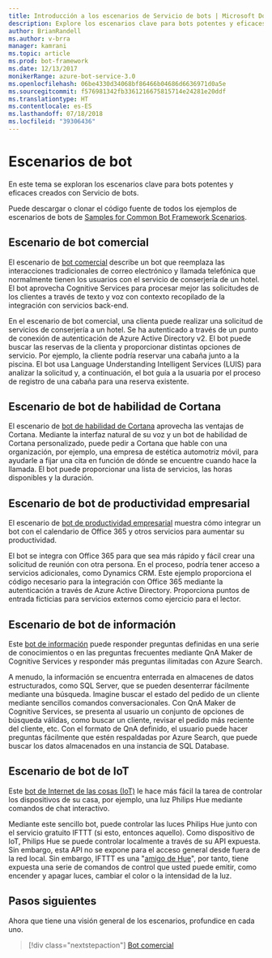```yaml
---
title: Introducción a los escenarios de Servicio de bots | Microsoft Docs
description: Explore los escenarios clave para bots potentes y eficaces creados con Servicio de bots.
author: BrianRandell
ms.author: v-brra
manager: kamrani
ms.topic: article
ms.prod: bot-framework
ms.date: 12/13/2017
monikerRange: azure-bot-service-3.0
ms.openlocfilehash: 06be4330d34068bf86466b04686d6636971d0a5e
ms.sourcegitcommit: f576981342fb3361216675815714e24281e20ddf
ms.translationtype: HT
ms.contentlocale: es-ES
ms.lasthandoff: 07/18/2018
ms.locfileid: "39306436"
---
```

# <a name="bot-scenarios"></a>Escenarios de bot
En este tema se exploran los escenarios clave para bots potentes y eficaces creados con Servicio de bots.

Puede descargar o clonar el código fuente de todos los ejemplos de escenarios de bots de [Samples for Common Bot Framework Scenarios](https://aka.ms/bot/scenarios).

## <a name="commerce-bot-scenario"></a>Escenario de bot comercial
El escenario de [bot comercial](bot-service-scenario-commerce.md) describe un bot que reemplaza las interacciones tradicionales de correo electrónico y llamada telefónica que normalmente tienen los usuarios con el servicio de conserjería de un hotel. El bot aprovecha Cognitive Services para procesar mejor las solicitudes de los clientes a través de texto y voz con contexto recopilado de la integración con servicios back-end.

En el escenario de bot comercial, una clienta puede realizar una solicitud de servicios de conserjería a un hotel. Se ha autenticado a través de un punto de conexión de autenticación de Azure Active Directory v2. El bot puede buscar las reservas de la clienta y proporcionar distintas opciones de servicio. Por ejemplo, la cliente podría reservar una cabaña junto a la piscina. El bot usa Language Understanding Intelligent Services (LUIS) para analizar la solicitud y, a continuación, el bot guía a la usuaria por el proceso de registro de una cabaña para una reserva existente.

## <a name="cortana-skill-bot-scenario"></a>Escenario de bot de habilidad de Cortana
El escenario de [bot de habilidad de Cortana](bot-service-scenario-cortana-skill.md) aprovecha las ventajas de Cortana. Mediante la interfaz natural de su voz y un bot de habilidad de Cortana personalizado, puede pedir a Cortana que hable con una organización, por ejemplo, una empresa de estética automotriz móvil, para ayudarle a fijar una cita en función de dónde se encuentre cuando hace la llamada. El bot puede proporcionar una lista de servicios, las horas disponibles y la duración.

## <a name="enterprise-productivity-bot-scenario"></a>Escenario de bot de productividad empresarial
El escenario de [bot de productividad empresarial](bot-service-scenario-enterprise-productivity.md) muestra cómo integrar un bot con el calendario de Office 365 y otros servicios para aumentar su productividad.

El bot se integra con Office 365 para que sea más rápido y fácil crear una solicitud de reunión con otra persona. En el proceso, podría tener acceso a servicios adicionales, como Dynamics CRM. Este ejemplo proporciona el código necesario para la integración con Office 365 mediante la autenticación a través de Azure Active Directory. Proporciona puntos de entrada ficticias para servicios externos como ejercicio para el lector.

## <a name="information-bot-scenario"></a>Escenario de bot de información
Este [bot de información](bot-service-scenario-informational.md) puede responder preguntas definidas en una serie de conocimientos o en las preguntas frecuentes mediante QnA Maker de Cognitive Services y responder más preguntas ilimitadas con Azure Search.

A menudo, la información se encuentra enterrada en almacenes de datos estructurados, como SQL Server, que se pueden desenterrar fácilmente mediante una búsqueda. Imagine buscar el estado del pedido de un cliente mediante sencillos comandos conversacionales. Con QnA Maker de Cognitive Services, se presenta al usuario un conjunto de opciones de búsqueda válidas, como buscar un cliente, revisar el pedido más reciente del cliente, etc. Con el formato de QnA definido, el usuario puede hacer preguntas fácilmente que estén respaldadas por Azure Search, que puede buscar los datos almacenados en una instancia de SQL Database.

## <a name="iot-bot-scenario"></a>Escenario de bot de IoT
Este [bot de Internet de las cosas (IoT)](bot-service-scenario-internet-things.md) le hace más fácil la tarea de controlar los dispositivos de su casa, por ejemplo, una luz Philips Hue mediante comandos de chat interactivo.

Mediante este sencillo bot, puede controlar las luces Philips Hue junto con el servicio gratuito IFTTT (si esto, entonces aquello). Como dispositivo de IoT, Philips Hue se puede controlar localmente a través de su API expuesta. Sin embargo, esta API no se expone para el acceso general desde fuera de la red local. Sin embargo, IFTTT es una "[amigo de Hue](http://www2.meethue.com/en-us/friends-of-hue/ifttt/)", por tanto, tiene expuesta una serie de comandos de control que usted puede emitir, como encender y apagar luces, cambiar el color o la intensidad de la luz.

## <a name="next-steps"></a>Pasos siguientes
Ahora que tiene una visión general de los escenarios, profundice en cada uno.

> [!div class="nextstepaction"]
> [Bot comercial](bot-service-scenario-commerce.md)
